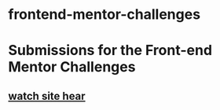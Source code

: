 # frontend-mentor-challenges
# Submissions for the Front-end Mentor Challenges 
## [watch site hear](https://determined-bardeen-970f50.netlify.com)
